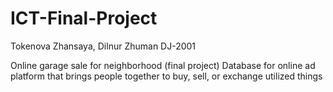 # ICT-Final-Project
Tokenova Zhansaya, Dilnur Zhuman
DJ-2001

Online garage sale for neighborhood (final project)
Database for online ad platform that brings people together to buy, sell, or exchange utilized things

